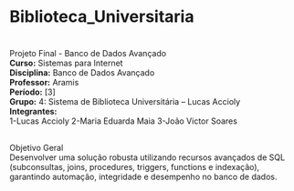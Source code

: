 # Biblioteca_Universitaria
#      
Projeto Final - Banco de Dados Avançado   
**Curso:** Sistemas para Internet   
**Disciplina:** Banco de Dados Avançado   
**Professor:** Aramis   
**Período:** [3]   
**Grupo:** 4: Sistema de Biblioteca Universitária – Lucas Accioly  
**Integrantes:**   
1-Lucas Accioly 
2-Maria Eduarda Maia
3-João Victor Soares  
##        
Objetivo Geral   
Desenvolver uma solução robusta utilizando recursos avançados de SQL 
(subconsultas, joins, procedures, triggers, functions e indexação), garantindo 
automação, integridade e desempenho no banco de dados. 
## 
